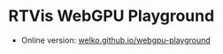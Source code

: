 # RTVis WebGPU Playground

- Online version: [welko.github.io/webgpu-playground](https://welko.github.io/webgpu-playground/)